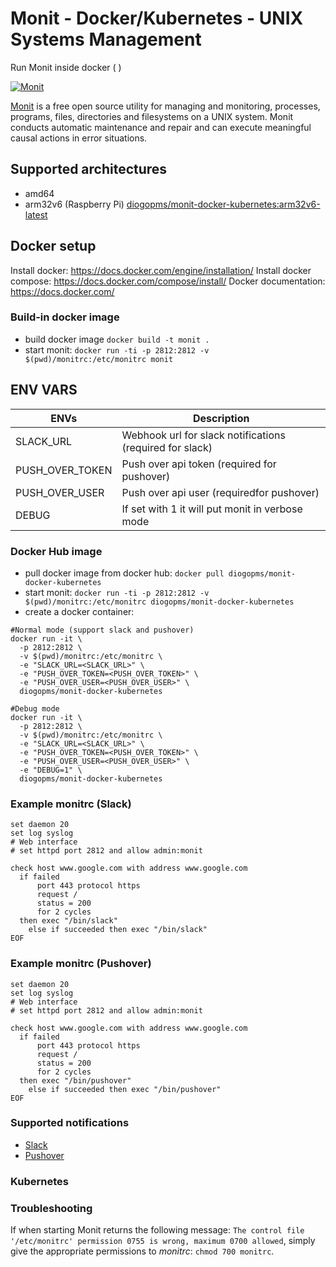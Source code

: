 # Monit - Docker/Kubernetes - UNIX Systems Management

Run Monit inside docker ( )

[![Monit](https://mmonit.com/monit/img/logo.png)](https://mmonit.com/monit/)

[Monit](https://mmonit.com/monit/) is a free open source utility for managing and monitoring, processes, programs, files, directories and filesystems on a UNIX system. Monit conducts automatic maintenance and repair and can execute meaningful causal actions in error situations.

## Supported architectures

- amd64
- arm32v6 (Raspberry Pi) [diogopms/monit-docker-kubernetes:arm32v6-latest](https://hub.docker.com/r/diogopms/monit-docker-kubernetes/tags?page=1&name=arm)

## Docker setup

Install docker: https://docs.docker.com/engine/installation/
Install docker compose: https://docs.docker.com/compose/install/
Docker documentation: https://docs.docker.com/

### Build-in docker image

- build docker image `docker build -t monit .`
- start monit: `docker run -ti -p 2812:2812 -v $(pwd)/monitrc:/etc/monitrc monit`

## ENV VARS

| ENVs            	| Description                                              	|
|-----------------	|----------------------------------------------------------	|
| SLACK_URL       	| Webhook url for slack notifications (required for slack) 	|
| PUSH_OVER_TOKEN 	| Push over api token (required for pushover)              	|
| PUSH_OVER_USER  	| Push over api user (requiredfor pushover)                	|
| DEBUG           	| If set with 1 it will put monit in verbose mode          	|

### Docker Hub image

- pull docker image from docker hub: `docker pull diogopms/monit-docker-kubernetes`
- start monit: `docker run -ti -p 2812:2812 -v $(pwd)/monitrc:/etc/monitrc diogopms/monit-docker-kubernetes`
- create a docker container:

```
#Normal mode (support slack and pushover)
docker run -it \
  -p 2812:2812 \
  -v $(pwd)/monitrc:/etc/monitrc \
  -e "SLACK_URL=<SLACK_URL>" \
  -e "PUSH_OVER_TOKEN=<PUSH_OVER_TOKEN>" \
  -e "PUSH_OVER_USER=<PUSH_OVER_USER>" \
  diogopms/monit-docker-kubernetes

#Debug mode
docker run -it \
  -p 2812:2812 \
  -v $(pwd)/monitrc:/etc/monitrc \
  -e "SLACK_URL=<SLACK_URL>" \
  -e "PUSH_OVER_TOKEN=<PUSH_OVER_TOKEN>" \
  -e "PUSH_OVER_USER=<PUSH_OVER_USER>" \
  -e "DEBUG=1" \
  diogopms/monit-docker-kubernetes
```

### Example monitrc (Slack)

```
set daemon 20
set log syslog
# Web interface
# set httpd port 2812 and allow admin:monit

check host www.google.com with address www.google.com
  if failed
      port 443 protocol https
      request /
      status = 200
      for 2 cycles
  then exec "/bin/slack"
    else if succeeded then exec "/bin/slack"
EOF
```

### Example monitrc (Pushover)

```
set daemon 20
set log syslog
# Web interface
# set httpd port 2812 and allow admin:monit

check host www.google.com with address www.google.com
  if failed
      port 443 protocol https
      request /
      status = 200
      for 2 cycles
  then exec "/bin/pushover"
    else if succeeded then exec "/bin/pushover"
EOF
```

### Supported notifications

- [Slack](https://www.slack.com)
- [Pushover](https://pushover.net)

### Kubernetes

### Troubleshooting

If when starting Monit returns the following message: `The control file '/etc/monitrc' permission 0755 is wrong, maximum 0700 allowed`, simply give the appropriate permissions to _monitrc_: `chmod 700 monitrc`.
